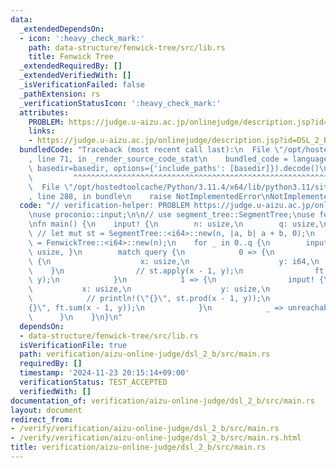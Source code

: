 ```yaml
---
data:
  _extendedDependsOn:
  - icon: ':heavy_check_mark:'
    path: data-structure/fenwick-tree/src/lib.rs
    title: Fenwick Tree
  _extendedRequiredBy: []
  _extendedVerifiedWith: []
  _isVerificationFailed: false
  _pathExtension: rs
  _verificationStatusIcon: ':heavy_check_mark:'
  attributes:
    PROBLEM: https://judge.u-aizu.ac.jp/onlinejudge/description.jsp?id=DSL_2_B
    links:
    - https://judge.u-aizu.ac.jp/onlinejudge/description.jsp?id=DSL_2_B
  bundledCode: "Traceback (most recent call last):\n  File \"/opt/hostedtoolcache/Python/3.11.4/x64/lib/python3.11/site-packages/onlinejudge_verify/documentation/build.py\"\
    , line 71, in _render_source_code_stat\n    bundled_code = language.bundle(stat.path,\
    \ basedir=basedir, options={'include_paths': [basedir]}).decode()\n          \
    \         ^^^^^^^^^^^^^^^^^^^^^^^^^^^^^^^^^^^^^^^^^^^^^^^^^^^^^^^^^^^^^^^^^^^^^^^^^^^^^^^^^\n\
    \  File \"/opt/hostedtoolcache/Python/3.11.4/x64/lib/python3.11/site-packages/onlinejudge_verify/languages/rust.py\"\
    , line 288, in bundle\n    raise NotImplementedError\nNotImplementedError\n"
  code: "// verification-helper: PROBLEM https://judge.u-aizu.ac.jp/onlinejudge/description.jsp?id=DSL_2_B\n\
    \nuse proconio::input;\n\n// use segment_tree::SegmentTree;\nuse fenwick_tree::FenwickTree;\n\
    \nfn main() {\n    input! {\n        n: usize,\n        q: usize,\n    }\n   \
    \ // let mut st = SegmentTree::<i64>::new(n, |a, b| a + b, 0);\n    let mut ft\
    \ = FenwickTree::<i64>::new(n);\n    for _ in 0..q {\n        input! { query:\
    \ usize, }\n        match query {\n            0 => {\n                input!\
    \ {\n                    x: usize,\n                    y: i64,\n            \
    \    }\n                // st.apply(x - 1, y);\n                ft.add(x - 1,\
    \ y);\n            }\n            1 => {\n                input! {\n         \
    \           x: usize,\n                    y: usize,\n                }\n    \
    \            // println!(\"{}\", st.prod(x - 1, y));\n                println!(\"\
    {}\", ft.sum(x - 1, y));\n            }\n            _ => unreachable!(),\n  \
    \      }\n    }\n}\n"
  dependsOn:
  - data-structure/fenwick-tree/src/lib.rs
  isVerificationFile: true
  path: verification/aizu-online-judge/dsl_2_b/src/main.rs
  requiredBy: []
  timestamp: '2024-11-23 20:15:14+09:00'
  verificationStatus: TEST_ACCEPTED
  verifiedWith: []
documentation_of: verification/aizu-online-judge/dsl_2_b/src/main.rs
layout: document
redirect_from:
- /verify/verification/aizu-online-judge/dsl_2_b/src/main.rs
- /verify/verification/aizu-online-judge/dsl_2_b/src/main.rs.html
title: verification/aizu-online-judge/dsl_2_b/src/main.rs
---
```

